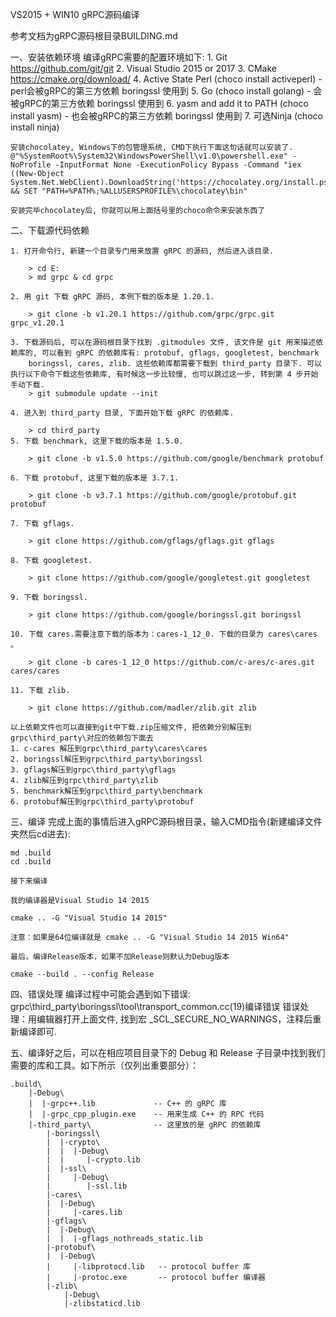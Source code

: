VS2015 + WIN10 gRPC源码编译

参考文档为gRPC源码根目录BUILDING.md

一、安装依赖环境
	编译gRPC需要的配置环境如下:
	1. Git https://github.com/git/git
	2. Visual Studio 2015 or 2017 
	3. CMake https://cmake.org/download/
	4. Active State Perl (choco install activeperl) - perl会被gRPC的第三方依赖 boringssl 使用到
	5. Go (choco install golang) - 会被gRPC的第三方依赖 boringssl 使用到
	6. yasm and add it to PATH (choco install yasm) - 也会被gRPC的第三方依赖 boringssl 使用到
	7. 可选Ninja (choco install ninja)
	
	安装chocolatey, Windows下的包管理系统, CMD下执行下面这句话就可以安装了.
	@"%SystemRoot%\System32\WindowsPowerShell\v1.0\powershell.exe" -NoProfile -InputFormat None -ExecutionPolicy Bypass -Command "iex ((New-Object System.Net.WebClient).DownloadString('https://chocolatey.org/install.ps1'))" && SET "PATH=%PATH%;%ALLUSERSPROFILE%\chocolatey\bin"
	
	安装完毕chocolatey后, 你就可以用上面括号里的choco命令来安装东西了
	
二、下载源代码依赖

	1. 打开命令行, 新建一个目录专门用来放置 gRPC 的源码, 然后进入该目录.
	
		> cd E:
		> md grpc & cd grpc
	
	2. 用 git 下载 gRPC 源码, 本例下载的版本是 1.20.1.

		> git clone -b v1.20.1 https://github.com/grpc/grpc.git grpc_v1.20.1
	
	3. 下载源码后, 可以在源码根目录下找到 .gitmodules 文件, 该文件是 git 用来描述依赖库的, 可以看到 gRPC 的依赖库有: protobuf, gflags, googletest, benchmark
		boringssl, cares, zlib. 这些依赖库都需要下载到 third_party 目录下. 可以执行以下命令下载这些依赖库, 有时候这一步比较慢, 也可以跳过这一步, 转到第 4 步开始手动下载.
		> git submodule update --init
	
	4. 进入到 third_party 目录, 下面开始下载 gRPC 的依赖库.

		> cd third_party
	5. 下载 benchmark, 这里下载的版本是 1.5.0.

		> git clone -b v1.5.0 https://github.com/google/benchmark protobuf
		
	6. 下载 protobuf, 这里下载的版本是 3.7.1.

		> git clone -b v3.7.1 https://github.com/google/protobuf.git protobuf
		
	7. 下载 gflags.

		> git clone https://github.com/gflags/gflags.git gflags
		
	8. 下载 googletest.

		> git clone https://github.com/google/googletest.git googletest
		
	9. 下载 boringssl.

		> git clone https://github.com/google/boringssl.git boringssl
		
	10. 下载 cares.需要注意下载的版本为：cares-1_12_0. 下载的目录为 cares\cares 。

		> git clone -b cares-1_12_0 https://github.com/c-ares/c-ares.git cares/cares
		
	11. 下载 zlib.

		> git clone https://github.com/madler/zlib.git zlib
	
	以上依赖文件也可以直接到git中下载.zip压缩文件, 把依赖分别解压到grpc\third_party\对应的依赖包下面去
	1. c-cares 解压到grpc\third_party\cares\cares
	2. boringssl解压到grpc\third_party\boringssl
	3. gflags解压到grpc\third_party\gflags
	4. zlib解压到grpc\third_party\zlib
	5. benchmark解压到grpc\third_party\benchmark
	6. protobuf解压到grpc\third_party\protobuf

三、编译
	完成上面的事情后进入gRPC源码根目录，输入CMD指令(新建编译文件夹然后cd进去):

	md .build
	cd .build

	接下来编译

	我的编译器是Visual Studio 14 2015
	
	cmake .. -G "Visual Studio 14 2015"
	
	注意：如果是64位编译就是 cmake .. -G "Visual Studio 14 2015 Win64"
	
	最后，编译Release版本，如果不加Release则默认为Debug版本

	cmake --build . --config Release

四、错误处理
	编译过程中可能会遇到如下错误:
		grpc\third_party\boringssl\tool\transport_common.cc(19)编译错误
	错误处理：用编辑器打开上面文件, 找到宏 _SCL_SECURE_NO_WARNINGS，注释后重新编译即可.
	
五、编译好之后，可以在相应项目目录下的 Debug 和 Release 子目录中找到我们需要的库和工具。如下所示（仅列出重要部分）：

	.build\
		|-Debug\
		|  |-grpc++.lib             -- C++ 的 gRPC 库
		|  |-grpc_cpp_plugin.exe    -- 用来生成 C++ 的 RPC 代码 
		|-third_party\              -- 这里放的是 gRPC 的依赖库
			|-boringssl\
			|  |-crypto\
			|  |  |-Debug\
			|  |     |-crypto.lib
			|  |-ssl\
			|     |-Debug\
			|        |-ssl.lib
			|-cares\
			|  |-Debug\
			|     |-cares.lib
			|-gflags\
			|  |-Debug\
			|  |  |-gflags_nothreads_static.lib
			|-protobuf\
			|  |-Debug\
			|     |-libprotocd.lib   -- protocol buffer 库
			|     |-protoc.exe       -- protocol buffer 编译器
			|-zlib\
				|-Debug\
				|-zlibstaticd.lib

